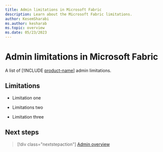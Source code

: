 ```yaml
---
title: Admin limitations in Microsoft Fabric 
description: Learn about the Microsoft Fabric limitations.
author: KesemSharabi
ms.author: kesharab
ms.topic: overview
ms.date: 05/23/2023
---
```


# Admin limitations in Microsoft Fabric

A list of [!INCLUDE [product-name](../includes/product-name.md)] admin limitations.

## Limitations

* Limitation one

* Limitations two

* Limitation three

## Next steps

>[!div class="nextstepaction"]
>[Admin overview](admin-overview.md)
